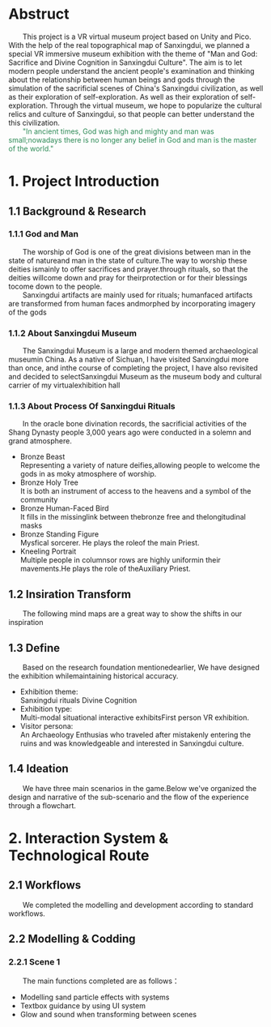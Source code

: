 # Abstruct
&emsp;&emsp;This project is a VR virtual museum project based on Unity and Pico. With the help of the real topographical map of Sanxingdui, we planned a special VR immersive museum exhibition with the theme of "Man and God: Sacrifice and Divine Cognition in Sanxingdui Culture". The aim is to let modern people understand the ancient people's examination and thinking about the relationship between human beings and gods through the simulation of the sacrificial scenes of China's Sanxingdui civilization, as well as their exploration of self-exploration. As well as their exploration of self-exploration. Through the virtual museum, we hope to popularize the cultural relics and culture of Sanxingdui, so that people can better understand the this civilization.  
&emsp;&emsp;<span style="color:#2E8B57;">"In ancient times, God was high and mighty and man was small;nowadays there is no longer any belief in God and man is the master of the world."</span>

# 1. Project Introduction
## 1.1 Background & Research
### 1.1.1 God and Man
&emsp;&emsp;The worship of God is one of the great divisions between man in the state of natureand man in the state of culture.The way to worship these deities ismainly to offer sacrifices and prayer.through rituals, so that the deities willcome down and pray for theirprotection or for their blessings tocome down to the people.  
&emsp;&emsp;Sanxingdui artifacts are mainly used for rituals; humanfaced artifacts are transformed from human faces andmorphed by incorporating imagery of the gods

### 1.1.2 About Sanxingdui Museum
&emsp;&emsp;The Sanxingdui Museum is a large and modern themed archaeological museumin China. As a native of Sichuan, I have visited Sanxingdui more than once, and inthe course of completing the project, I have also revisited and decided to selectSanxingdui Museum as the museum body and cultural carrier of my virtualexhibition hall

### 1.1.3 About Process Of Sanxingdui Rituals
&emsp;&emsp;In the oracle bone divination records, the sacrificial activities of the Shang Dynasty people 3,000 years ago were conducted in a solemn and grand atmosphere.  
- Bronze Beast  
  Representing a variety of nature deifies,allowing people to welcome the gods in as moky atmosphere of worship.
- Bronze Holy Tree  
  It is both an instrument of access to the heavens and a symbol of the community
- Bronze Human-Faced Bird  
  lt fills in the missinglink between thebronze free and thelongitudinal masks
- Bronze Standing Figure  
  Mysfical sorcerer. He plays the roleof the main Priest.
- Kneeling Portrait  
  Multiple people in columnsor rows are highly uniformin their mavements.He plays the role of theAuxiliary Priest.

## 1.2 Insiration Transform
&emsp;&emsp;The following mind maps are a great way to show the shifts in our inspiration

## 1.3 Define
&emsp;&emsp;Based on the research foundation mentionedearlier, We have designed the exhibition whilemaintaining historical accuracy.
- Exhibition theme:  
  Sanxingdui rituals
  Divine Cognition
- Exhibition type:  
  Multi-modal situational interactive exhibitsFirst person VR exhibition.
- Visitor persona:  
  An Archaeology Enthusias who traveled after mistakenly entering the ruins and was knowledgeable and interested in Sanxingdui culture.

## 1.4 Ideation
&emsp;&emsp;We have three main scenarios in the game.Below we've organized the design and narrative of the sub-scenario and the flow of the experience through a flowchart.  
# 2. Interaction System & Technological Route
## 2.1 Workflows
&emsp;&emsp;We completed the modelling and development according to standard workflows.
## 2.2 Modelling & Codding
### 2.2.1 Scene 1
&emsp;&emsp;The main functions completed are as follows：
- Modelling sand particle effects with systems
- Textbox guidance by using UI system
- Glow and sound when transforming between scenes

 

